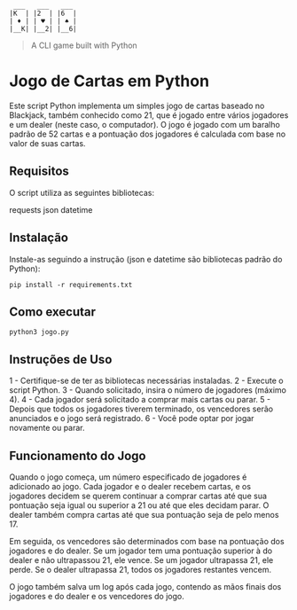 ```
 ___   ___   ___
|K  | |2  | |6  |
| ♦ | | ♥ | | ♠ |
|__K| |__2| |__6|

```

> A CLI game built with Python

# Jogo de Cartas em Python

Este script Python implementa um simples jogo de cartas baseado no Blackjack, também conhecido como 21, que é jogado entre vários jogadores e um dealer (neste caso, o computador). O jogo é jogado com um baralho padrão de 52 cartas e a pontuação dos jogadores é calculada com base no valor de suas cartas.

## Requisitos

O script utiliza as seguintes bibliotecas:

requests
json
datetime

## Instalação

Instale-as seguindo a instrução (json e datetime são bibliotecas padrão do Python):

```
pip install -r requirements.txt

```

## Como executar

```
python3 jogo.py

```

## Instruções de Uso

1 - Certifique-se de ter as bibliotecas necessárias instaladas.
2 - Execute o script Python.
3 - Quando solicitado, insira o número de jogadores (máximo 4).
4 - Cada jogador será solicitado a comprar mais cartas ou parar.
5 - Depois que todos os jogadores tiverem terminado, os vencedores serão anunciados e o jogo será registrado.
6 - Você pode optar por jogar novamente ou parar.

## Funcionamento do Jogo

Quando o jogo começa, um número especificado de jogadores é adicionado ao jogo. Cada jogador e o dealer recebem cartas, e os jogadores decidem se querem continuar a comprar cartas até que sua pontuação seja igual ou superior a 21 ou até que eles decidam parar. O dealer também compra cartas até que sua pontuação seja de pelo menos 17.

Em seguida, os vencedores são determinados com base na pontuação dos jogadores e do dealer. Se um jogador tem uma pontuação superior à do dealer e não ultrapassou 21, ele vence. Se um jogador ultrapassa 21, ele perde. Se o dealer ultrapassa 21, todos os jogadores restantes vencem.

O jogo também salva um log após cada jogo, contendo as mãos finais dos jogadores e do dealer e os vencedores do jogo.
